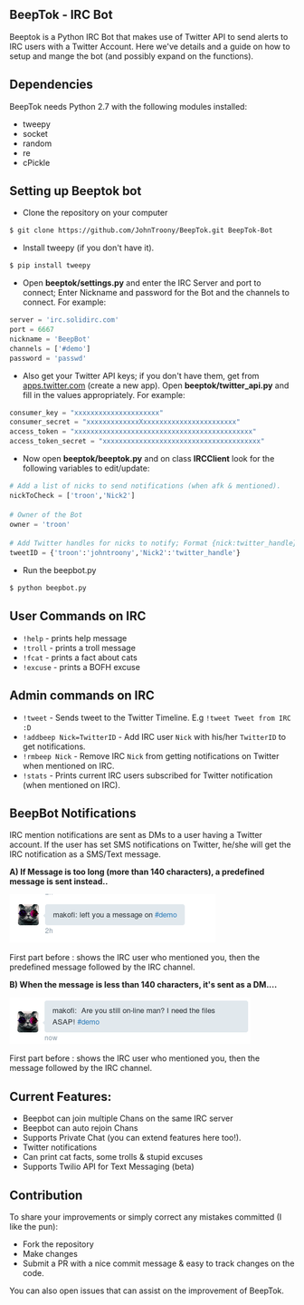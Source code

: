 ## BeepTok - IRC Bot

Beeptok is a Python IRC Bot that makes use of Twitter API to send alerts to IRC users with a Twitter Account.
Here we've details and a guide on how to setup and mange the bot (and possibly expand on the functions).

## Dependencies
BeepTok needs Python 2.7 with the following modules installed:

- tweepy
- socket
- random
- re
- cPickle


## Setting up Beeptok bot

* Clone the repository on your computer
```bash
$ git clone https://github.com/JohnTroony/BeepTok.git BeepTok-Bot
```

* Install tweepy (if you don't have it).
```python
$ pip install tweepy
```

* Open **beeptok/settings.py** and enter the IRC Server and port to connect;
Enter Nickname and password for the Bot and the channels to connect. For example:
```python
server = 'irc.solidirc.com'
port = 6667
nickname = 'BeepBot'
channels = ['#demo']
password = 'passwd'
```

* Also get your Twitter API keys; if you don't have them, get from [apps.twitter.com](https://apps.twitter.com/) (create a new app). Open **beeptok/twitter_api.py** and fill in the values appropriately. For example:
```python
consumer_key = "xxxxxxxxxxxxxxxxxxxxx"
consumer_secret = "xxxxxxxxxxxxxXxxxxxxxxxxxxxxxxxxxxxxx"
access_token = "xxxxxxxxxxxxxxxxxxxxxxxxxxxxxxxxxxxxxxxxxxxx"
access_token_secret = "xxxxxxxxxxxxxxxxxxxxxxxxxxxxxxxxxxxxxxx"
```
* Now open **beeptok/beeptok.py** and on class **IRCClient** look for the following variables to edit/update:
```python
# Add a list of nicks to send notifications (when afk & mentioned).   
nickToCheck = ['troon','Nick2']

# Owner of the Bot
owner = 'troon'
    
# Add Twitter handles for nicks to notify; Format {nick:twitter_handle}
tweetID = {'troon':'johntroony','Nick2':'twitter_handle'}
```

* Run the beepbot.py 
```python 
$ python beepbot.py
```

## User Commands on IRC

* `!help` - prints help message
* `!troll` - prints a troll message
* `!fcat` - prints a fact about cats
* `!excuse` - prints a BOFH excuse

## Admin commands on IRC

* `!tweet` - Sends tweet to the Twitter Timeline. E.g `!tweet Tweet from IRC :D`
* `!addbeep Nick=TwitterID` -  Add IRC user `Nick` with his/her `TwitterID` to get notifications.
* `!rmbeep Nick` -  Remove IRC `Nick` from getting notifications on Twitter when mentioned on IRC.
* `!stats` - Prints current IRC users subscribed for Twitter notification (when mentioned on IRC).

## BeepBot Notifications

IRC mention notifications are sent as DMs to a user having a Twitter account. If the user has set SMS notifications on Twitter, he/she will get the IRC notification as a SMS/Text message.

**A) If Message is too long (more than 140 characters), a predefined message is sent instead..**

![Bot notification 1](img/bot1.png)
 
First part before : shows the IRC user who mentioned you, then the predefined message followed by the IRC channel.

**B) When the message is less than 140 characters, it's sent as a DM....** 

![Bot notification 2](img/bot2.png)  

First part before : shows the IRC user who mentioned you, then the message followed by the IRC channel.

## Current Features:

- Beepbot can join multiple Chans on the same IRC server
- Beepbot can auto rejoin Chans
- Supports Private Chat (you can extend features here too!).
- Twitter notifications
- Can print cat facts, some trolls & stupid excuses
- Supports Twilio API for Text Messaging (beta)

## Contribution

To share your improvements or simply correct any mistakes committed (I like the pun): 
- Fork the repository
- Make changes
- Submit a PR with a nice commit message & easy to track changes on the code.

You can also open issues that can assist on the improvement of BeepTok.

